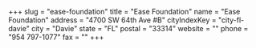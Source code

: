 +++
slug = "ease-foundation"
title = "Ease Foundation"
name = "Ease Foundation"
address = "4700 SW 64th Ave #B"
cityIndexKey = "city-fl-davie"
city = "Davie"
state = "FL"
postal = "33314"
website = ""
phone = "954 797-1077"
fax = ""
+++
